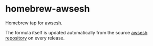 # homebrew-awsesh

Homebrew tap for [awsesh](https://github.com/elva-labs/awsesh).

The formula itself is updated automatically from the source [awsesh repository](https://github.com/elva-labs/awsesh) on every release. 
